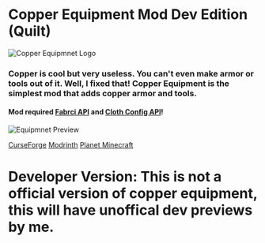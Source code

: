 # Copper Equipment Mod Dev Edition (Quilt)
![Copper Equipmnet Logo](https://i.imgur.com/pe7LqYx.png)

### Copper is cool but very useless. You can't even make armor or tools out of it. Well, I fixed that! Copper Equipment is the simplest mod that adds copper armor and tools.

#### Mod required [Fabrci API](https://www.curseforge.com/minecraft/mc-mods/fabric-api) and [Cloth Config API](https://www.curseforge.com/minecraft/mc-mods/cloth-config)!

![Equipmnet Preview](https://i.imgur.com/BXMFO1O.png)

[CurseForge](https://www.curseforge.com/minecraft/mc-mods/copper-equipment-fabric) [Modrinth](https://modrinth.com/mod/copper-equipment) [Planet Minecraft](https://www.planetminecraft.com/mod/copper-equipment/)

# Developer Version: This is not a official version of copper equipment, this will have unoffical dev previews by me.
